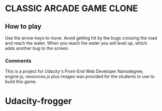 # CLASSIC ARCADE GAME CLONE

## How to play

Use the arrow-keys to move. Avoid getting hit by the bugs crossing the road and reach the water.
When you reach the water you will level up, which adds another bug to the screen.

### Comments

This is a project for Udacity's Front-End Web Developer Nanodegree, engine.js, resources.js plus images was provided for the students to use to build this game.
# Udacity-frogger
